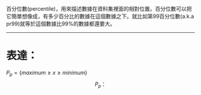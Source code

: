 百分位數(percentile)，用來描述數據在資料集裡面的相對位置。百分位數可以把它簡單想像成，有多少百分比的數據在這個數據之下。就比如第99百分位數(a.k.a pr99)就等於這個數據比99%的數據都還要大。
- - -
# 表達：
$P_p=\lbrace maximum\geq x \geq minimum\rbrace$
$$P_p：$$